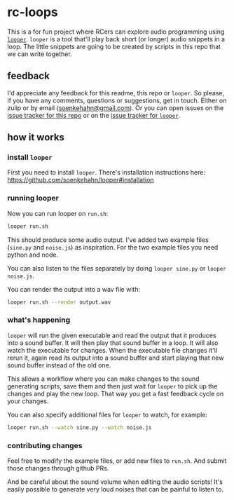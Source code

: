 # rc-loops

This is a for fun project where RCers can explore audio programming using [`looper`](https://github.com/soenkehahn/looper). `looper` is a tool that'll play back short (or longer) audio snippets in a loop. The little snippets are going to be created by scripts in this repo that we can write together.

## feedback

I'd appreciate any feedback for this readme, this repo or `looper`. So please, if you have any comments, questions or suggestions, get in touch. Either on zulip or by email (soenkehahn@gmail.com). Or you can open issues on the [issue tracker for this repo](https://github.com/soenkehahn/rc-loops/issues) or on the [issue tracker for `looper`](https://github.com/soenkehahn/looper/issues).

## how it works

### install `looper`

First you need to install `looper`. There's installation instructions here: https://github.com/soenkehahn/looper#installation

### running looper

Now you can run looper on `run.sh`:

```bash
looper run.sh
```

This should produce some audio output. I've added two example files (`sine.py` and `noise.js`) as inspiration. For the two example files you need python and node.

You can also listen to the files separately by doing `looper sine.py` or `looper noise.js`.

You can render the output into a wav file with:

```bash
looper run.sh --render output.wav
```

### what's happening

`looper` will run the given executable and read the output that it produces into a sound buffer. It will then play that sound buffer in a loop. It will also watch the executable for changes. When the executable file changes it'll rerun it, again read its output into a sound buffer and start playing that new sound buffer instead of the old one.

This allows a workflow where you can make changes to the sound generating scripts, save them and then just wait for `looper` to pick up the changes and play the new loop. That way you get a fast feedback cycle on your changes.

You can also specify additional files for `looper` to watch, for example:

```bash
looper run.sh --watch sine.py --watch noise.js
```

### contributing changes

Feel free to modify the example files, or add new files to `run.sh`. And submit those changes through github PRs.

And be careful about the sound volume when editing the audio scripts! It's easily possible to generate very loud noises that can be painful to listen to.
